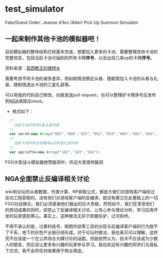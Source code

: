 # test_simulator
Fate/Grand Order: Jeanne d'Arc (Alter) Pick Up Summon Simulator

## 一起来制作其他卡池的模拟器吧！
 目前模拟器的整体结构已经基本完成，想要加入更多的卡池，需要整理其他卡池的完整信息，包括当前卡池可抽到的所有卡牌**序号**，以及出现几率up的卡牌**序号**。
 
 资料来源：[茹西教王的理想乡](http://kazemai.github.io/fgo-vz/servant.html)
 
 需要考虑不同卡池的诸多差异，例如剧情池限定从者、随剧情加入卡池的从者与礼装、随剧情退出卡池的三星礼装等。
 
 可以用我的代码自己修改，向我发送pull request，也可以整理好卡牌序号后发布到[NGA](http://bbs.ngacn.cc/read.php?tid=11380566)或提出issue。
* 格式如下：
```javascript
  /*
    当前卡池的所有5星从者列表
  */
  var serv5=new Array("002","008","037","052","059","060","062","065","075","076","084","085","097");
  /*
    当前卡池所有出现概率up的4星礼装列表
  */
  var upcraft4=new Array("182","183","184");
```
 FGO大型战斗模拟器绝赞脑洞中，欢迎大家提供脑洞


## NGA全面禁止反编译相关讨论

wiki和论坛的从者数据，伤害计算、NP获取公式，都是大佬们对游戏客户端经过反向工程获取的。没有他们对游戏客户端的反编译，就没有建立在此基础上的一切FGO对战理论。我们必须感谢他们做出的巨大贡献。然而如今，我们在享受他们的劳动成果的同时，却禁止了反编译相关讨论，让有心参与理论分析，学习应用开发的玩家感到寒心。事实上，这种做法无异于卸磨杀驴，过河拆桥。

不得不承认的是，过章科技号、刷图外挂等工具的出现与反编译客户端的行为脱不了干系，地下的灰色产业链已经形成。对于论坛的做法，我也表示可以理解，这终究不应该是一个在公共场合大肆讨论的话题。但我依然认为，技术不应该成为少数人的壁垒，而应该让更多有兴趣的玩家参与学习。我也欢迎有兴趣的同学们与我私下交流，我不会将任何结果用于商业用途。

